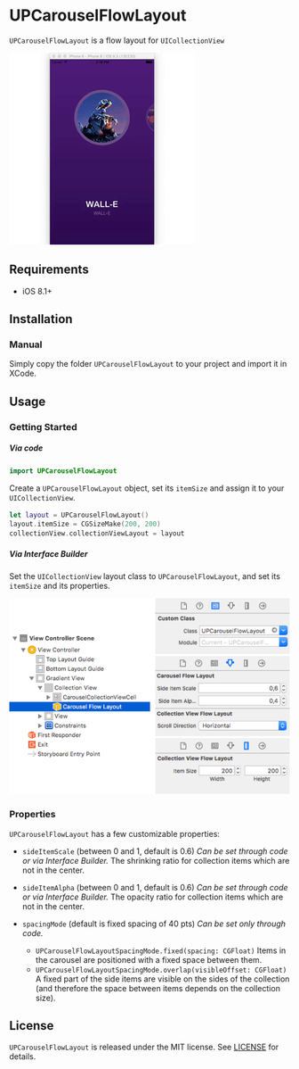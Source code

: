 UPCarouselFlowLayout
===============

`UPCarouselFlowLayout` is a flow layout for `UICollectionView`

![demo](images/demo.gif)

## Requirements

- iOS 8.1+

## Installation

### Manual

Simply copy the folder `UPCarouselFlowLayout` to your project and import it in XCode.

## Usage

### Getting Started

##### Via code

```swift
import UPCarouselFlowLayout
```

Create a `UPCarouselFlowLayout` object, set its `itemSize` and assign it to your `UICollectionView`.

```swift
let layout = UPCarouselFlowLayout()
layout.itemSize = CGSizeMake(200, 200)
collectionView.collectionViewLayout = layout
```

##### Via Interface Builder

Set the `UICollectionView` layout class to `UPCarouselFlowLayout`, and set its `itemSize` and its properties.

![demo](images/ib_settings.png)

### Properties

`UPCarouselFlowLayout` has a few customizable properties:

* `sideItemScale` (between 0 and 1, default is 0.6)
*Can be set through code or via Interface Builder.*
The shrinking ratio for collection items which are not in the center.

* `sideItemAlpha` (between 0 and 1, default is 0.6)
*Can be set through code or via Interface Builder.*
The opacity ratio for collection items which are not in the center.

* `spacingMode` (default is fixed spacing of 40 pts)
*Can be set only through code.*
  * `UPCarouselFlowLayoutSpacingMode.fixed(spacing: CGFloat)`
Items in the carousel are positioned with a fixed space between them.
  * `UPCarouselFlowLayoutSpacingMode.overlap(visibleOffset: CGFloat)`
A fixed part of the side items are visible on the sides of the collection (and therefore the space between items depends on the collection size).


## License

`UPCarouselFlowLayout` is released under the MIT license.
See [LICENSE](./LICENSE) for details.
